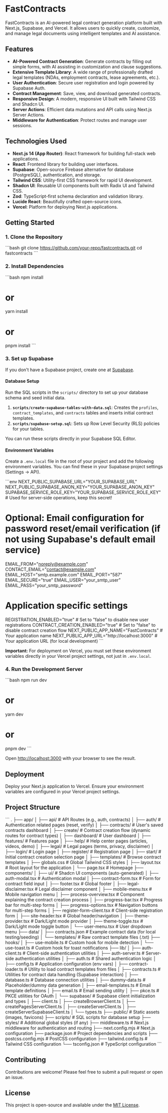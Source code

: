 # FastContracts

FastContracts is an AI-powered legal contract generation platform built with Next.js, Supabase, and Vercel. It allows users to quickly create, customize, and manage legal documents using intelligent templates and AI assistance.

## Features

- **AI-Powered Contract Generation**: Generate contracts by filling out simple forms, with AI assisting in customization and clause suggestions.
- **Extensive Template Library**: A wide range of professionally drafted legal templates (NDAs, employment contracts, lease agreements, etc.).
- **User Authentication**: Secure user registration and login powered by Supabase Auth.
- **Contract Management**: Save, view, and download generated contracts.
- **Responsive Design**: A modern, responsive UI built with Tailwind CSS and Shadcn UI.
- **Server Actions**: Efficient data mutations and API calls using Next.js Server Actions.
- **Middleware for Authentication**: Protect routes and manage user sessions.

## Technologies Used

- **Next.js 14 (App Router)**: React framework for building full-stack web applications.
- **React**: Frontend library for building user interfaces.
- **Supabase**: Open-source Firebase alternative for database (PostgreSQL), authentication, and storage.
- **Tailwind CSS**: Utility-first CSS framework for rapid UI development.
- **Shadcn UI**: Reusable UI components built with Radix UI and Tailwind CSS.
- **Zod**: TypeScript-first schema declaration and validation library.
- **Lucide React**: Beautifully crafted open-source icons.
- **Vercel**: Platform for deploying Next.js applications.

## Getting Started

### 1. Clone the Repository

\`\`\`bash
git clone https://github.com/your-repo/fastcontracts.git
cd fastcontracts
\`\`\`

### 2. Install Dependencies

\`\`\`bash
npm install
# or
yarn install
# or
pnpm install
\`\`\`

### 3. Set up Supabase

If you don't have a Supabase project, create one at [Supabase](https://supabase.com/).

#### Database Setup

Run the SQL scripts in the `scripts/` directory to set up your database schema and seed initial data.

1.  **`scripts/create-supabase-tables-with-data.sql`**: Creates the `profiles`, `contract_templates`, and `contracts` tables and inserts initial contract templates.
2.  **`scripts/supabase-setup.sql`**: Sets up Row Level Security (RLS) policies for your tables.

You can run these scripts directly in your Supabase SQL Editor.

#### Environment Variables

Create a `.env.local` file in the root of your project and add the following environment variables. You can find these in your Supabase project settings (Settings -> API).

\`\`\`env
NEXT_PUBLIC_SUPABASE_URL="YOUR_SUPABASE_URL"
NEXT_PUBLIC_SUPABASE_ANON_KEY="YOUR_SUPABASE_ANON_KEY"
SUPABASE_SERVICE_ROLE_KEY="YOUR_SUPABASE_SERVICE_ROLE_KEY" # Used for server-side operations, keep this secret!

# Optional: Email configuration for password reset/email verification (if not using Supabase's default email service)
EMAIL_FROM="noreply@example.com"
CONTACT_EMAIL="contact@example.com"
EMAIL_HOST="smtp.example.com"
EMAIL_PORT="587"
EMAIL_SECURE="true"
EMAIL_USER="your_smtp_user"
EMAIL_PASS="your_smtp_password"

# Application specific settings
REGISTRATION_ENABLED="true" # Set to "false" to disable new user registrations
CONTRACT_CREATION_ENABLED="true" # Set to "false" to disable contract creation flow
NEXT_PUBLIC_APP_NAME="FastContracts" # Your application name
NEXT_PUBLIC_APP_URL="http://localhost:3000" # Your application URL (for local development)
\`\`\`

**Important:** For deployment on Vercel, you must set these environment variables directly in your Vercel project settings, not just in `.env.local`.

### 4. Run the Development Server

\`\`\`bash
npm run dev
# or
yarn dev
# or
pnpm dev
\`\`\`

Open [http://localhost:3000](http://localhost:3000) with your browser to see the result.

## Deployment

Deploy your Next.js application to Vercel. Ensure your environment variables are configured in your Vercel project settings.

## Project Structure

\`\`\`
.
├── app/
│   ├── api/                  # API Routes (e.g., auth, contracts)
│   ├── auth/                 # Authentication related pages (reset, verify)
│   ├── contracts/            # User's saved contracts dashboard
│   ├── create/               # Contract creation flow (dynamic routes for contract types)
│   ├── dashboard/            # User dashboard
│   ├── features/             # Features page
│   ├── help/                 # Help center pages (articles, videos, demo)
│   ├── legal/                # Legal pages (terms, privacy, disclaimer)
│   ├── login/                # Login page
│   ├── register/             # Registration page
│   ├── start/                # Initial contract creation selection page
│   ├── templates/            # Browse contract templates
│   ├── globals.css           # Global Tailwind CSS styles
│   ├── layout.tsx            # Root layout for the application
│   └── page.tsx              # Homepage
├── components/
│   ├── ui/                   # Shadcn UI components (auto-generated)
│   ├── auth-modal.tsx        # Authentication modal
│   ├── contract-form.tsx     # Form for contract field input
│   ├── footer.tsx            # Global footer
│   ├── legal-disclaimer.tsx  # Legal disclaimer component
│   ├── mobile-menu.tsx       # Mobile navigation menu
│   ├── process-overview.tsx  # Component explaining the contract creation process
│   ├── progress-bar.tsx      # Progress bar for multi-step forms
│   ├── progress-options.tsx  # Navigation buttons for multi-step forms
│   ├── register-form-client.tsx # Client-side registration form
│   ├── site-header.tsx       # Global header/navigation
│   ├── theme-provider.tsx    # Dark/Light mode provider
│   ├── theme-toggle.tsx      # Dark/Light mode toggle button
│   └── user-menu.tsx         # User dropdown menu
├── data/
│   ├── contracts.json        # Example contract data (for local testing/seeding)
│   └── templates/            # Raw contract template files (.txt)
├── hooks/
│   ├── use-mobile.ts         # Custom hook for mobile detection
│   └── use-toast.ts          # Custom hook for toast notifications
├── lib/
│   ├── auth-client.ts        # Client-side authentication utilities
│   ├── auth-server.ts        # Server-side authentication utilities
│   ├── auth.ts               # Shared authentication logic
│   ├── config.ts             # Application configuration (env vars)
│   ├── contract-loader.ts    # Utility to load contract templates from files
│   ├── contracts.ts          # Utilities for contract data handling (Supabase interaction)
│   ├── database.ts           # Database connection utilities
│   ├── dummy-data.ts         # Placeholder/dummy data generation
│   ├── email-templates.ts    # Email template definitions
│   ├── email.ts              # Email sending utility
│   ├── pkce.ts               # PKCE utilities for OAuth
│   └── supabase/             # Supabase client initialization and types
│       ├── client.ts
│       ├── createBrowserClient.ts
│       ├── createPagesServerClient.ts
│       ├── createServerClient.ts
│       ├── createServerSupabaseClient.ts
│       └── types.ts
├── public/                   # Static assets (images, favicons)
├── scripts/                  # SQL scripts for database setup
├── styles/                   # Additional global styles (if any)
├── middleware.ts             # Next.js middleware for authentication and routing
├── next.config.mjs           # Next.js configuration
├── package.json              # Project dependencies and scripts
├── postcss.config.mjs        # PostCSS configuration
├── tailwind.config.ts        # Tailwind CSS configuration
└── tsconfig.json             # TypeScript configuration
\`\`\`

## Contributing

Contributions are welcome! Please feel free to submit a pull request or open an issue.

## License

This project is open-source and available under the [MIT License](LICENSE).
